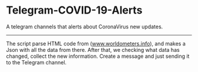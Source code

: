 # Telegram-COVID-19-Alerts
A telegram channels that alerts about CoronaVirus new updates.

---------------------------------

The script parse HTML code from (www.worldometers.info), and makes a Json with all the data from there.
After that, we checking what data has changed, collect the new information.
Create a message and just sending it to the Telegram channel.
